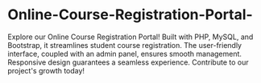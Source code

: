 # Online-Course-Registration-Portal-
Explore our Online Course Registration Portal! Built with PHP, MySQL, and Bootstrap, it streamlines student course registration. The user-friendly interface, coupled with an admin panel, ensures smooth management. Responsive design guarantees a seamless experience. Contribute to our project's growth today!
